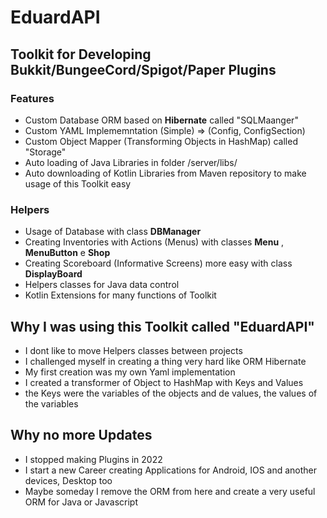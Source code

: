 # EduardAPI
## Toolkit for Developing Bukkit/BungeeCord/Spigot/Paper Plugins

### Features
- Custom Database ORM based on **Hibernate** called "SQLMaanger"
- Custom YAML Implememntation (Simple) => (Config, ConfigSection)
- Custom Object Mapper (Transforming Objects in HashMap) called "Storage"
- Auto loading of Java Libraries in folder /server/libs/
- Auto downloading of Kotlin Libraries from Maven repository to make usage of this Toolkit easy

### Helpers
- Usage of Database with class **DBManager**
- Creating Inventories with Actions (Menus) with classes **Menu** , **MenuButton** e **Shop**
- Creating Scoreboard (Informative Screens) more easy with class **DisplayBoard**
- Helpers classes for Java data control
- Kotlin Extensions for many functions of Toolkit

## Why I was using this Toolkit called "EduardAPI"
- I dont like to move Helpers classes between projects
- I challenged myself in creating a thing very hard like ORM Hibernate
- My first creation was my own Yaml implementation
- I created a transformer of Object to HashMap with Keys and Values
-  the Keys were the variables of the objects and de values, the values of the variables

## Why no more Updates
- I stopped making Plugins in 2022
- I start a new Career creating Applications for Android, IOS and another devices, Desktop too
- Maybe someday I remove the ORM from here and create a very useful ORM for Java or Javascript

